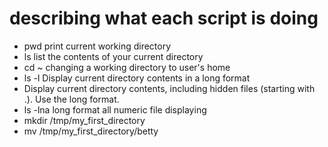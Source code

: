 # describing what each script is doing 
* pwd print current working directory
* ls list the contents of your current directory
* cd ~ changing a working directory to user's home
* ls -l Display current directory contents in a long format
* Display current directory contents, including hidden files (starting with .). Use the long format.
* ls -lna long format all numeric file displaying
* mkdir /tmp/my_first_directory
* mv /tmp/my_first_directory/betty 
